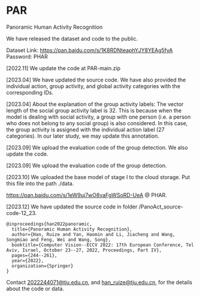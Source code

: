 # PAR
Panoramic Human Activity Recognition

We have released the dataset and code to the public.

Dataset Link: https://pan.baidu.com/s/1K8RDNteaphYJY8YEAg5fyA Password: PHAR

[2022.11] We update the code at PAR-main.zip


[2023.04] We have updated the source code. We have also provided the individual action, group activity, and global activity categories with the corresponding IDs.

[2023.04] About the explanation of the group activity labels: The vector length of the social group activity label is 32. This is because when the model is dealing with social activity, a group with one person (i.e. a person who does not belong to any social group) is also considered. In this case, the group activity is assigned with the individual action label (27 categories). 
In our later study, we may update this annotation.


[2023.09] We upload the evaluation code of the group detection. 
We also update the code.

[2023.09] We upload the evaluation code of the group detection.

[2023.10] We uploaded the base model of stage I to the cloud storage. Put this file into the path ./data.

https://pan.baidu.com/s/1eW9uj7wO8vaFgWSoRD-UeA @ PHAR.

[2023.12] We have updated the source code in folder /PanoAct_source-code-12_23.

```
@inproceedings{han2022panoramic,
  title={Panoramic Human Activity Recognition},
  author={Han, Ruize and Yan, Haomin and Li, Jiacheng and Wang, Songmiao and Feng, Wei and Wang, Song},
  booktitle={Computer Vision--ECCV 2022: 17th European Conference, Tel Aviv, Israel, October 23--27, 2022, Proceedings, Part IV},
  pages={244--261},
  year={2022},
  organization={Springer}
}
```

Contact 2022244071@tju.edu.cn, and han_ruize@tju.edu.cn, for the details about the code or data.
